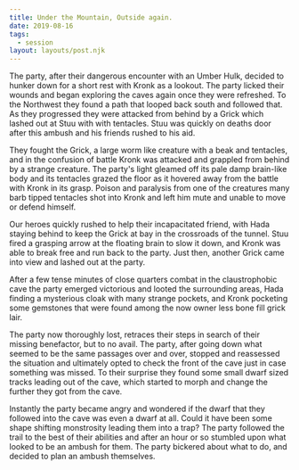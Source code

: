```yaml
---
title: Under the Mountain, Outside again.
date: 2019-08-16
tags:
  - session
layout: layouts/post.njk
---
```


The party, after their dangerous encounter with an Umber Hulk, decided to hunker down for a short rest with Kronk as a lookout. The party licked their wounds and began exploring the caves again once they were refreshed. To the Northwest they found a path that looped back south and followed that. As they progressed they were attacked from behind by a Grick which lashed out at Stuu with with tentacles. Stuu was quickly on deaths door after this ambush and his friends rushed to his aid.

They fought the Grick, a large worm like creature with a beak and tentacles, and in the confusion of battle Kronk was attacked and grappled from behind by a strange creature. The party's light gleamed off its pale damp brain-like body and its tentacles grazed the floor as it hovered away from the battle with Kronk in its grasp. Poison and paralysis from one of the creatures many barb tipped tentacles shot into Kronk and left him mute and unable to move or defend himself. 

Our heroes quickly rushed to help their incapacitated friend, with Hada staying behind to keep the Grick at bay in the crossroads of the tunnel. Stuu fired a grasping arrow at the floating brain to slow it down, and Kronk was able to break free and run back to the party. Just then, another Grick came into view and lashed out at the party. 

After a few tense minutes of close quarters combat in the claustrophobic cave the party emerged victorious and looted the surrounding areas, Hada finding a mysterious cloak with many strange pockets, and Kronk pocketing some gemstones that were found among the now owner less bone fill grick lair.

The party now thoroughly lost, retraces their steps in search of their missing benefactor, but to no avail. The party, after going down what seemed to be the same passages over and over, stopped and reassessed the situation and ultimately opted to check the front of the cave just in case something was missed. To their surprise they found some small dwarf sized tracks leading out of the cave, which started to morph and change the further they got from the cave.

Instantly the party became angry and wondered if the dwarf that they followed into the cave was even a dwarf at all. Could it have been some shape shifting monstrosity leading them into a trap? The party followed the trail to the best of their abilities and after an hour or so stumbled upon what looked to be an ambush for them. The party bickered about what to do, and decided to plan an ambush themselves.
